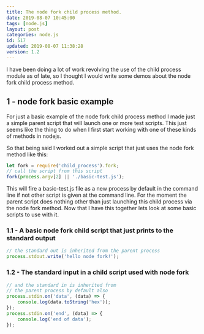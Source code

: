 ```yaml
---
title: The node fork child process method.
date: 2019-08-07 10:45:00
tags: [node.js]
layout: post
categories: node.js
id: 517
updated: 2019-08-07 11:38:28
version: 1.2
---
```


I have been doing a lot of work revolving the use of the child process module as of late, so I thought I would write some demos about the node fork child process method.

<!-- more -->


## 1 - node fork basic example

For just a basic example of the node fork child process method I made just a simple parent script that will launch one or more test scripts. This just seems like the thing to do when I first start working with one of these kinds of methods in nodejs.


So that being said I worked out a simple script that just uses the node fork method like this:
```js
let fork = require('child_process').fork;
// call the script from this script
fork(process.argv[2] || './basic-test.js');
```

This will fire a basic-test.js file as a new process by default in the command line if not other script is given at the command line. For the moment the parent script does nothing other than just launching this child process via the node fork method. Now that I have this together lets look at some basic scripts to use with it.

### 1.1 - A basic node fork child script that just prints to the standard output

```js
// the standard out is inherited from the parent process
process.stdout.write('hello node fork!');
```

### 1.2 - The standard input in a child script used with node fork

```js
// and the standard in is inherited from
// the parent process by default also
process.stdin.on('data', (data) => {
    console.log(data.toString('hex'));
});
process.stdin.on('end', (data) => {
    console.log('end of data');
});
```
